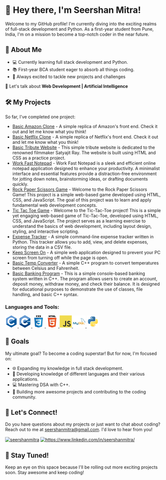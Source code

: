 # 👋 Hey there, I'm Seershan Mitra!

Welcome to my GitHub profile! I'm currently diving into the exciting realms of full-stack development and Python. As a first-year student from Pune, India, I'm on a mission to become a top-notch coder in the near future.

## 🚀 About Me

- 💻 Currently learning full stack development and Python.
- 📚 First-year BCA student eager to absorb all things coding.
- 🎉 Always excited to tackle new projects and challenges

💬 Let's talk about **Web Development | Artificial Intelligence**


## 🛠️ My Projects

So far, I've completed one project:
- [Basic Amazon Clone](https://github.com/seershan/basic-amazon-clone-front-end-project) - A simple replica of Amazon's front end. Check it out and let me know what you think!
- [Basic Netflix Clone](https://github.com/seershan/basic-netflix-clone-front-end-project) - A simple replica of Netflix's front end. Check it out and let me know what you think!
- [Basic Tribute Website](https://github.com/seershan/basic-tribute-satyajit-ray-website) - This simple tribute website is dedicated to the renowned filmmaker Satyajit Ray. The website is built using HTML and CSS as a practice project.
- [Work Fast Notepad](https://github.com/seershan/Work-Fast-Notepad) - Work Fast Notepad is a sleek and efficient online notepad application designed to enhance your productivity. A minimalist interface and essential features provide a distraction-free environment for jotting down notes, brainstorming ideas, or drafting documents quickly.
- [Rock Paper Scissors Game](https://github.com/seershan/rock-paper-scissors) - Welcome to the Rock Paper Scissors Game! This project is a simple web-based game developed using HTML, CSS, and JavaScript. The goal of this project was to learn and apply fundamental web development concepts.
- [Tic Tac Toe Game](https://github.com/seershan/tic-tac-toe) - Welcome to the Tic-Tac-Toe project! This is a simple yet engaging web-based game of Tic-Tac-Toe, developed using HTML, CSS, and JavaScript. The project serves as a learning exercise to understand the basics of web development, including layout design, styling, and interactive scripting.
- [Expense Tracker](https://github.com/seershan/expense-tracker) - A simple command-line expense tracker written in Python. This tracker allows you to add, view, and delete expenses, storing the data in a CSV file.
- [Keep Screen On](https://github.com/seershan/keep-screen-on) - A simple web application designed to prevent your PC screen from turning off while the page is open.
- [Basic Temp Converter](https://github.com/seershan/basic-temp-converter) - A simple C++ program to convert temperatures between Celsius and Fahrenheit.
- [Basic Banking Program](https://github.com/seershan/basic-banking-program) - This is a simple console-based banking system written in C++. The program allows users to create an account, deposit money, withdraw money, and check their balance. It is designed for educational purposes to demonstrate the use of classes, file handling, and basic C++ syntax.

<h3 align="left">Languages and Tools:</h3>
<p align="left"> <a href="https://www.cprogramming.com/" target="_blank" rel="noreferrer"> <img src="https://raw.githubusercontent.com/devicons/devicon/master/icons/c/c-original.svg" alt="c" width="40" height="40"/> </a> 
 <a href="https://www.w3schools.com/cpp/" target="_blank" rel="noreferrer"> <img src="https://raw.githubusercontent.com/devicons/devicon/master/icons/cplusplus/cplusplus-original.svg" alt="cplusplus" width="40" height="40"/> </a> 
 <a href="https://www.w3schools.com/css/" target="_blank" rel="noreferrer"> <img src="https://raw.githubusercontent.com/devicons/devicon/master/icons/css3/css3-original-wordmark.svg" alt="css3" width="40" height="40"/> </a> 
 <a href="https://www.w3.org/html/" target="_blank" rel="noreferrer"> <img src="https://raw.githubusercontent.com/devicons/devicon/master/icons/html5/html5-original-wordmark.svg" alt="html5" width="40" height="40"/> </a> 
 <a href="https://developer.mozilla.org/en-US/docs/Web/JavaScript" target="_blank" rel="noreferrer"> <img src="https://raw.githubusercontent.com/devicons/devicon/master/icons/javascript/javascript-original.svg" alt="javascript" width="40" height="40"/> </a> 
 <a href="https://www.mysql.com/" target="_blank" rel="noreferrer"> <img src="https://raw.githubusercontent.com/devicons/devicon/master/icons/mysql/mysql-original-wordmark.svg" alt="mysql" width="40" height="40"/> </a> 
 <a href="https://www.python.org" target="_blank" rel="noreferrer"> <img src="https://raw.githubusercontent.com/devicons/devicon/master/icons/python/python-original.svg" alt="python" width="40" height="40"/> </a> </p>
 

## 🌟 Goals

My ultimate goal? To become a coding superstar! But for now, I'm focused on:
- 🌐 Expanding my knowledge in full stack development.
- 🐍 Developing knowledge of different languages and their various applications.
- 💻 Mastering DSA with C++.
- 🚀 Building more awesome projects and contributing to the coding community.

## 💬 Let's Connect!

Do you have questions about my projects or just want to chat about coding? Reach out to me at seershanmitra@gmail.com. I'd love to hear from you!
<p align="left">
<a href="https://twitter.com/seershanmitra" target="blank"><img align="center" src="https://raw.githubusercontent.com/rahuldkjain/github-profile-readme-generator/master/src/images/icons/Social/twitter.svg" alt="seershanmitra" height="30" width="40" /></a>
<a href="https://linkedin.com/in/https://www.linkedin.com/in/seershanmitra/" target="blank"><img align="center" src="https://raw.githubusercontent.com/rahuldkjain/github-profile-readme-generator/master/src/images/icons/Social/linked-in-alt.svg" alt="https://www.linkedin.com/in/seershanmitra/" height="30" width="40" /></a>
</p>

## 🚀 Stay Tuned!

Keep an eye on this space because I'll be rolling out more exciting projects soon. Stay awesome and keep coding!
